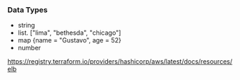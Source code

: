 ### Data Types

- string
- list. ["lima", "bethesda", "chicago"]
- map {name = "Gustavo", age = 52}
- number

https://registry.terraform.io/providers/hashicorp/aws/latest/docs/resources/elb
